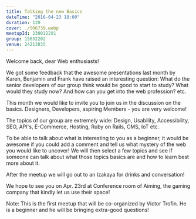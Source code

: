 ```yaml
---
title: Talking the new Basics
dateTime: "2016-04-23 18:00"
duration: 120
cover: ./506739.webp
meetupId: 230012291
group: 15632202
venue: 24213835
---
```


Welcome back, dear Web enthusiasts!

We got some feedback that the awesome presentations last month by Karen, Benjamin and Frank have raised an interesting question: What do the senior developers of our group think would be good to start to study? What would they study now? And how can you get into the web profession? etc.

This month we would like to invite you to join us in the discussion on the basics. Designers, Developers, aspiring Members - you are very welcome!

The topics of our group are extremely wide: Design, Usability, Accessibility, SEO, API's, E-Commerce, Hosting, Ruby on Rails, CMS, IoT etc.

To be able to talk about what is interesting to you as a beginner, it would be awesome if you could add a comment and tell us what mystery of the web you would like to uncover! We will then select a few topics and see if someone can talk about what those topics basics are and how to learn best more about it.

After the meetup we will go out to an Izakaya for drinks and conversation!

We hope to see you on Apr. 23rd at Conference room of Aiming, the gaming company that kindly let us use their space!

Note: This is the first meetup that will be co-organized by Victor Trofin. He is a beginner and he will be bringing extra-good questions!
